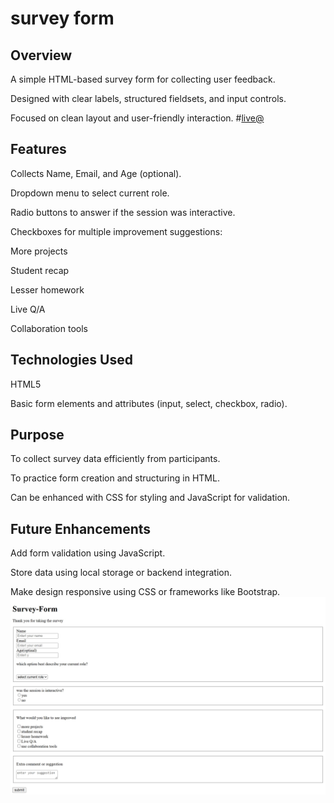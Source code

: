# survey form
## Overview

A simple HTML-based survey form for collecting user feedback.

Designed with clear labels, structured fieldsets, and input controls.

Focused on clean layout and user-friendly interaction.
#[live@](arshaproject4resume.netlify.app)

## Features

Collects Name, Email, and Age (optional).

Dropdown menu to select current role.

Radio buttons to answer if the session was interactive.

Checkboxes for multiple improvement suggestions:

More projects

Student recap

Lesser homework

Live Q/A

Collaboration tools


## Technologies Used

HTML5

Basic form elements and attributes (input, select, checkbox, radio).

## Purpose

To collect survey data efficiently from participants.

To practice form creation and structuring in HTML.

Can be enhanced with CSS for styling and JavaScript for validation.

## Future Enhancements

Add form validation using JavaScript.

Store data using local storage or backend integration.

Make design responsive using CSS or frameworks like Bootstrap.
![sample](./sample.png)